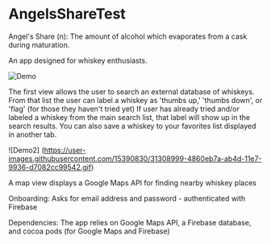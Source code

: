 # AngelsShareTest

Angel's Share (n): The amount of alcohol which evaporates from a cask during maturation.

An app designed for whiskey enthusiasts.

![Demo](https://user-images.githubusercontent.com/15390830/31308906-3887dd2c-ab4c-11e7-8173-734432a70189.gif)

The first view allows the user to search an external database of whiskeys. 
From that list the user can label a whiskey as 'thumbs up,' 'thumbs down', or 'flag' (for those they haven't tried yet)
If user has already tried and/or labeled a whiskey from the main search list, that label will show up in the search results. You can also save a whiskey to your favorites list displayed in another tab.

![Demo2] (https://user-images.githubusercontent.com/15390830/31308999-4860eb7a-ab4d-11e7-9936-d7082cc99542.gif)


A map view displays a Google Maps API for finding nearby whiskey places


Onboarding: Asks for email address and password - authenticated with Firebase

Dependencies:
The app relies on Google Maps API, a Firebase database, and cocoa pods (for Google Maps and Firebase)

